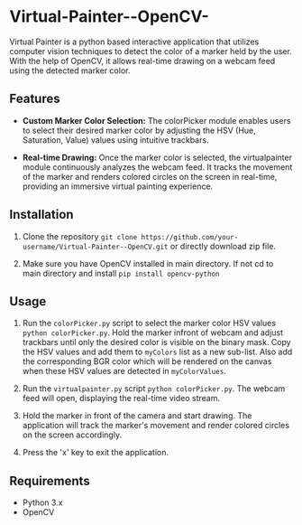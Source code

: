 # Virtual-Painter--OpenCV-
Virtual Painter is a python based interactive application that utilizes computer vision techniques to detect the color of a marker held by the user. With the help of OpenCV, it allows real-time drawing on a webcam feed using the detected marker color.

## Features

- **Custom Marker Color Selection:** The colorPicker module enables users to select their desired marker color by adjusting the HSV (Hue, Saturation, Value) values using intuitive trackbars.

- **Real-time Drawing:** Once the marker color is selected, the virtualpainter module continuously analyzes the webcam feed. It tracks the movement of the marker and renders colored circles on the screen in real-time, providing an immersive virtual painting experience.

## Installation

1. Clone the repository `git clone https://github.com/your-username/Virtual-Painter--OpenCV.git` or directly download zip file.

2. Make sure you have OpenCV installed in main directory. If not cd to main directory and install `pip install opencv-python`


## Usage

1. Run the `colorPicker.py` script to select the marker color HSV values `python colorPicker.py`. Hold the marker infront of webcam and adjust trackbars until only the desired color is visible on the binary mask. Copy the HSV values and add them to `myColors` list as a new sub-list. Also add the corresponding BGR color which will be rendered on the canvas when these HSV values are detected in `myColorValues`.

2. Run the `virtualpainter.py` script `python colorPicker.py`. The webcam feed will open, displaying the real-time video stream.

3. Hold the marker in front of the camera and start drawing. The application will track the marker's movement and render colored circles on the screen accordingly.

4. Press the 'x' key to exit the application.


## Requirements

- Python 3.x
- OpenCV

